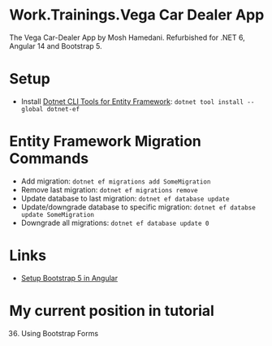 # Work.Trainings.Vega Car Dealer App
The Vega Car-Dealer App by Mosh Hamedani. Refurbished for .NET 6, Angular 14 and Bootstrap 5.

# Setup 
- Install [Dotnet CLI Tools for Entity Framework](https://learn.microsoft.com/en-us/ef/core/cli/dotnet): `dotnet tool install --global dotnet-ef`

# Entity Framework Migration Commands
- Add migration: `dotnet ef migrations add SomeMigration`
- Remove last migration: `dotnet ef migrations remove`
- Update database to last migration: `dotnet ef database update`
- Update/downgrade database to specific migration: `dotnet ef databse update SomeMigration` 
- Downgrade all migrations: `dotnet ef database update 0`

# Links
- [Setup Bootstrap 5 in Angular](https://stackoverflow.com/questions/68081166/bootstrap-5-in-angular-application)

# My current position in tutorial
36. Using Bootstrap Forms